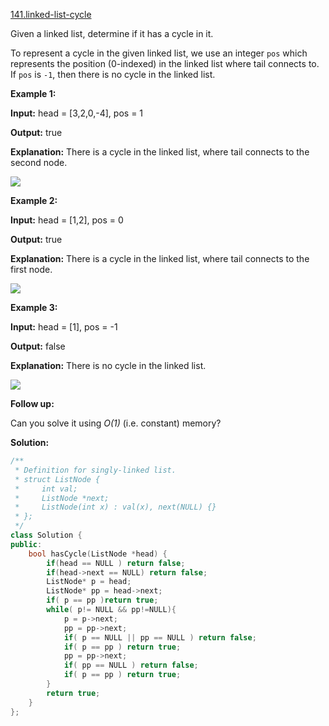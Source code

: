 [141.linked-list-cycle](https://leetcode.com/problems/linked-list-cycle/)  

Given a linked list, determine if it has a cycle in it.

To represent a cycle in the given linked list, we use an integer `pos` which represents the position (0-indexed) in the linked list where tail connects to. If `pos` is `-1`, then there is no cycle in the linked list.

**Example 1:**

  
**Input:** head = \[3,2,0,-4\], pos = 1
  
**Output:** true
  
**Explanation:** There is a cycle in the linked list, where tail connects to the second node.
  

![](https://assets.leetcode.com/uploads/2018/12/07/circularlinkedlist.png)

**Example 2:**

  
**Input:** head = \[1,2\], pos = 0
  
**Output:** true
  
**Explanation:** There is a cycle in the linked list, where tail connects to the first node.
  

![](https://assets.leetcode.com/uploads/2018/12/07/circularlinkedlist_test2.png)

**Example 3:**

  
**Input:** head = \[1\], pos = \-1
  
**Output:** false
  
**Explanation:** There is no cycle in the linked list.
  

![](https://assets.leetcode.com/uploads/2018/12/07/circularlinkedlist_test3.png)

**Follow up:**

Can you solve it using _O(1)_ (i.e. constant) memory?  



**Solution:**  

```cpp
/**
 * Definition for singly-linked list.
 * struct ListNode {
 *     int val;
 *     ListNode *next;
 *     ListNode(int x) : val(x), next(NULL) {}
 * };
 */
class Solution {
public:
    bool hasCycle(ListNode *head) {
        if(head == NULL ) return false;
        if(head->next == NULL) return false;
        ListNode* p = head;
        ListNode* pp = head->next;
        if( p == pp )return true;
        while( p!= NULL && pp!=NULL){
            p = p->next;
            pp = pp->next;
            if( p == NULL || pp == NULL ) return false;
            if( p == pp ) return true;
            pp = pp->next;
            if( pp == NULL ) return false;
            if( p == pp ) return true;
        }
        return true;
    }
};
```
      